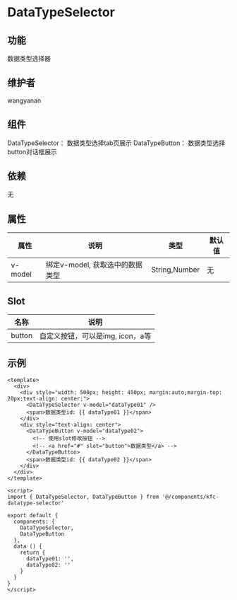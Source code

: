 # DataTypeSelector

## 功能
数据类型选择器

## 维护者
wangyanan

## 组件
DataTypeSelector： 数据类型选择tab页展示
DataTypeButton： 数据类型选择button对话框展示

## 依赖
无

## 属性

| 属性        | 说明                                        | 类型   | 默认值 |
| ----------- | ------------------------------------------ | ------- | ------ |
| v-model       | 绑定v-model, 获取选中的数据类型| String,Number | 无   |

## Slot

| 名称        | 说明                                        |
| ----------- | ------------------------------------------ |
| button       | 自定义按钮，可以是img, icon，a等| 

## 示例
```
<template>
  <div>
    <div style="width: 500px; height: 450px; margin:auto;margin-top: 20px;text-align: center;">
      <DataTypeSelector v-model="dataType01" />
      <span>数据类型id: {{ dataType01 }}</span>
    </div>
    <div style="text-align: center">
      <DataTypeButton v-model="dataType02">
        <!-- 使用slot修改按钮 -->
        <!-- <a href="#" slot="button">数据类型</a> -->
      </DataTypeButton>
      <span>数据类型id: {{ dataType02 }}</span>
    </div>
  </div>
</template>

<script>
import { DataTypeSelector, DataTypeButton } from '@/components/kfc-datatype-selector'

export default {
  components: {
    DataTypeSelector,
    DataTypeButton
  },
  data () {
    return {
      dataType01: '',
      dataType02: ''
    }
  }
}
</script>

```